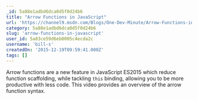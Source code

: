 ```yaml
---
_id: 5a88e1adbd6dca0d5f0d24b6
title: "Arrow Functions in JavaScript"
url: 'https://channel9.msdn.com/Blogs/One-Dev-Minute/Arrow-Functions-in-JavaScript'
category: 5a88e1adbd6dca0d5f0d24b6
slug: 'arrow-functions-in-javascript'
user_id: 5a83ce59d6eb0005c4ecda2c
username: 'bill-s'
createdOn: '2015-12-19T09:59:41.000Z'
tags: []
---
```


Arrow functions are a new feature in JavaScript ES2015 which reduce function scaffolding, while tackling `this` binding, allowing you to be more productive with less code. This video provides an overview of the arrow function syntax.

